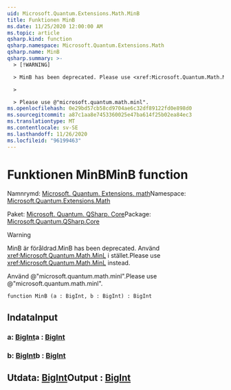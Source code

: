 ```yaml
---
uid: Microsoft.Quantum.Extensions.Math.MinB
title: Funktionen MinB
ms.date: 11/25/2020 12:00:00 AM
ms.topic: article
qsharp.kind: function
qsharp.namespace: Microsoft.Quantum.Extensions.Math
qsharp.name: MinB
qsharp.summary: >-
  > [!WARNING]

  > MinB has been deprecated. Please use <xref:Microsoft.Quantum.Math.MinL> instead.

  >

  > Please use @"microsoft.quantum.math.minl".
ms.openlocfilehash: 0e29bd57cb58cd9704ae6c32df89122fd0e898d0
ms.sourcegitcommit: a87c1aa8e7453360025e47ba614f25b02ea84ec3
ms.translationtype: MT
ms.contentlocale: sv-SE
ms.lasthandoff: 11/26/2020
ms.locfileid: "96199463"
---
```

# <a name="minb-function"></a><span data-ttu-id="5f115-102">Funktionen MinB</span><span class="sxs-lookup"><span data-stu-id="5f115-102">MinB function</span></span>

<span data-ttu-id="5f115-103">Namnrymd: [Microsoft. Quantum. Extensions. math](xref:Microsoft.Quantum.Extensions.Math)</span><span class="sxs-lookup"><span data-stu-id="5f115-103">Namespace: [Microsoft.Quantum.Extensions.Math](xref:Microsoft.Quantum.Extensions.Math)</span></span>

<span data-ttu-id="5f115-104">Paket: [Microsoft. Quantum. QSharp. Core](https://nuget.org/packages/Microsoft.Quantum.QSharp.Core)</span><span class="sxs-lookup"><span data-stu-id="5f115-104">Package: [Microsoft.Quantum.QSharp.Core](https://nuget.org/packages/Microsoft.Quantum.QSharp.Core)</span></span>


> [!WARNING]
> <span data-ttu-id="5f115-105">MinB är föråldrad.</span><span class="sxs-lookup"><span data-stu-id="5f115-105">MinB has been deprecated.</span></span> <span data-ttu-id="5f115-106">Använd <xref:Microsoft.Quantum.Math.MinL> i stället.</span><span class="sxs-lookup"><span data-stu-id="5f115-106">Please use <xref:Microsoft.Quantum.Math.MinL> instead.</span></span>
>
> <span data-ttu-id="5f115-107">Använd @"microsoft.quantum.math.minl".</span><span class="sxs-lookup"><span data-stu-id="5f115-107">Please use @"microsoft.quantum.math.minl".</span></span>



```qsharp
function MinB (a : BigInt, b : BigInt) : BigInt
```


## <a name="input"></a><span data-ttu-id="5f115-108">Indata</span><span class="sxs-lookup"><span data-stu-id="5f115-108">Input</span></span>

### <a name="a--bigint"></a><span data-ttu-id="5f115-109">a: [BigInt](xref:microsoft.quantum.lang-ref.bigint)</span><span class="sxs-lookup"><span data-stu-id="5f115-109">a : [BigInt](xref:microsoft.quantum.lang-ref.bigint)</span></span>




### <a name="b--bigint"></a><span data-ttu-id="5f115-110">b: [BigInt](xref:microsoft.quantum.lang-ref.bigint)</span><span class="sxs-lookup"><span data-stu-id="5f115-110">b : [BigInt](xref:microsoft.quantum.lang-ref.bigint)</span></span>





## <a name="output--bigint"></a><span data-ttu-id="5f115-111">Utdata: [BigInt](xref:microsoft.quantum.lang-ref.bigint)</span><span class="sxs-lookup"><span data-stu-id="5f115-111">Output : [BigInt](xref:microsoft.quantum.lang-ref.bigint)</span></span>

